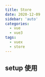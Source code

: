 ```yaml
---
title: Store
date: 2020-12-09
sidebar: 'auto'
categories:
  - vue
  - vue3
tags:
  - vuex
  - store
---
```


## setup 使用

```js
```

